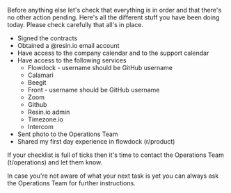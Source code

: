 Before anything else let's check that everything is in order and that there's no other action pending. Here's all the different stuff you have been doing today. Please check carefully that all's in place.

* Signed the contracts
* Obtained a @resin.io email account
* Have access to the company calendar and to the support calendar
* Have access to the following services
   * Flowdock - username should be GitHub username
   * Calamari
   * Beegit
   * Front - username should be GitHub username
   * Zoom
   * Github
   * Resin.io admin
   * Timezone.io
   * Intercom
* Sent photo to the Operations Team
* Shared my first day experience in flowdock (r/product)

If your checklist is full of ticks then it's time to contact the Operations Team (t/operations) and let them know. 

In case you're not aware of what your next task is yet you can always ask the Operations Team for further instructions. 
